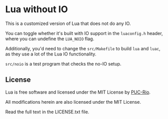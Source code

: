# Lua without IO

This is a customized version of Lua that does not do any IO.

You can toggle whether it's built with IO support in the `luaconfig.h` header,
where you can undefine the `LUA_NOIO` flag.

Additionally, you'd need to change the `src/Makefile` to build `lua` and
`luac`, as they use a lot of the Lua IO functionality.

`src/noio` is a test program that checks the no-IO setup.

## License 

Lua is free software and licensed under the MIT License by 
[PUC-Rio](http://www.puc-rio.br/index.html).

All modifications herein are also licensed under the MIT License.

Read the full text in the LICENSE.txt file.
